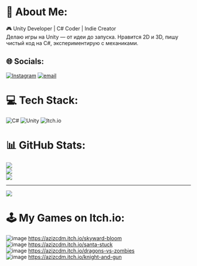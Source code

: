 # 💫 About Me:
🎮 Unity Developer | C# Coder | Indie Creator<br>Делаю игры на Unity — от идеи до запуска. Нравится 2D и 3D, пишу чистый код на C#, экспериментирую с механиками.


## 🌐 Socials:
[![Instagram](https://img.shields.io/badge/Instagram-%23E4405F.svg?logo=Instagram&logoColor=white)](https://instagram.com/aziz69521488) [![email](https://img.shields.io/badge/Email-D14836?logo=gmail&logoColor=white)](mailto:azizasilov3@gmail.com) 

# 💻 Tech Stack:
![C#](https://img.shields.io/badge/c%23-%23239120.svg?style=for-the-badge&logo=csharp&logoColor=white) ![Unity](https://img.shields.io/badge/unity-%23000000.svg?style=for-the-badge&logo=unity&logoColor=white) ![Itch.io](https://img.shields.io/badge/Itch-%23FF0B34.svg?style=for-the-badge&logo=Itch.io&logoColor=white)
# 📊 GitHub Stats:
![](https://github-readme-stats.vercel.app/api?username=Aziz87z&theme=dark&hide_border=false&include_all_commits=false&count_private=false)<br/>
![](https://nirzak-streak-stats.vercel.app/?user=Aziz87z&theme=dark&hide_border=false)<br/>
![](https://github-readme-stats.vercel.app/api/top-langs/?username=Aziz87z&theme=dark&hide_border=false&include_all_commits=false&count_private=false&layout=compact)

---
[![](https://visitcount.itsvg.in/api?id=Aziz87z&icon=0&color=0)](https://visitcount.itsvg.in)
# 🕹️ My Games on Itch.io:
![image](https://github.com/user-attachments/assets/851e9ab6-4ecc-49b9-9bdb-0146cb2cf8e8)
https://azizcdm.itch.io/skyward-bloom<br/>
![image](https://github.com/user-attachments/assets/c68072c1-f16f-40d5-a348-584ad33390cc)
https://azizcdm.itch.io/santa-stuck<br/>
![image](https://github.com/user-attachments/assets/81dffbfe-dd45-41a2-8359-f05034816e5f)
https://azizcdm.itch.io/dragons-vs-zombies<br/>
![image](https://github.com/user-attachments/assets/01c5e1b0-cd57-4186-85e6-8c9c3468d0bb)
https://azizcdm.itch.io/knight-and-gun<br/>
